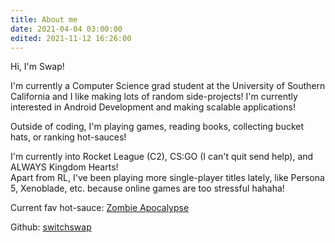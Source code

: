 ```yaml
---
title: About me
date: 2021-04-04 03:00:00
edited: 2021-11-12 16:26:00
---
```

Hi, I'm Swap! 

I'm currently a Computer Science grad student at the University of Southern California and I like making lots of random side-projects! I'm currently interested in Android Development and making scalable applications!

Outside of coding, I'm playing games, reading books, collecting bucket hats, or ranking hot-sauces!

I'm currently into Rocket League (C2), CS:GO (I can't quit send help), and ALWAYS Kingdom Hearts!  
Apart from RL, I've been playing more single-player titles lately, like Persona 5, Xenoblade, etc. because online games are too stressful hahaha!

Current fav hot-sauce: [Zombie Apocalypse](https://www.torchbearersauces.com/product/zombie-apocalypse-bottle-5oz/)

Github: [switchswap](https://github.com/switchswap)

